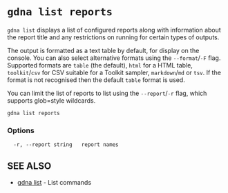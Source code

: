 # `gdna list reports`

`gdna list` displays a list of configured reports along with information about the report title and any restrictions on running for certain types of outputs.

The output is formatted as a text table by default, for display on the console. You can also select alternative formats using the `--format`/`-F` flag. Supported formats are `table` (the default), `html` for a HTML table, `toolkit`/`csv` for CSV suitable for a Toolkit sampler, `markdown`/`md` or `tsv`. If the format is not recognised then the default `table` format is used.

You can limit the list of reports to list using the `--report`/`-r` flag, which supports glob=style wildcards.

```text
gdna list reports
```

### Options

```text
  -r, --report string   report names
```

## SEE ALSO

* [gdna list](gdna_list.md)	 - List commands
